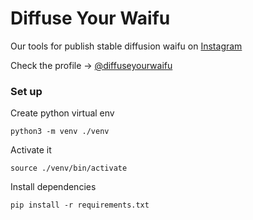 # Diffuse Your Waifu

Our tools for publish stable diffusion waifu on [Instagram](https://www.instagram.com/diffuseyourwaifu/)

Check the profile -> [@diffuseyourwaifu](https://www.instagram.com/diffuseyourwaifu/)


### Set up

Create python virtual env

`python3 -m venv ./venv `

Activate it

`source ./venv/bin/activate`

Install dependencies

`pip install -r requirements.txt`
